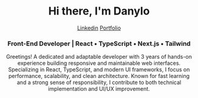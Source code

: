 <h1 align="center">Hi there, I'm Danylo</h1>

<div align="center"> 
  <a href="https://linkedin.com/in/hrytsenko-danylo" target="_blank">Linkedin</a>
  <a href="danylo-hrytsenko-portfolio.netlify.app" target="_blank">Portfolio</a>
</div>

<h3 align="center">Front-End Developer | React • TypeScript • Next.js • Tailwind</h3>

<p align="center">
Greetings! 
A dedicated and adaptable developer with 3 years of hands-on experience building responsive and maintainable web interfaces. Specializing in React, TypeScript, and modern UI frameworks, I focus on performance, scalability, and clean architecture. Known for fast learning and a strong sense of responsibility,
I contribute to both technical implementation and UI/UX improvement.
</p>
